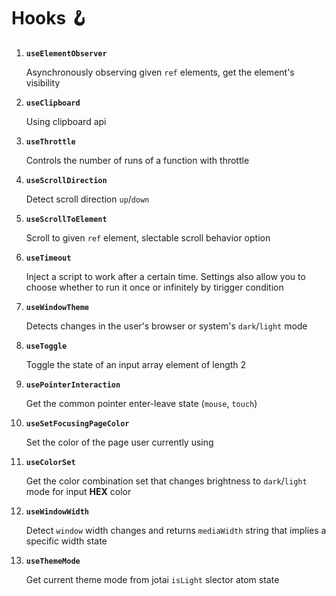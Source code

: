 # Hooks 🪝

1. **`useElementObserver`**

    Asynchronously observing given `ref` elements, get the element's visibility

2. **`useClipboard`**

    Using clipboard api

3. **`useThrottle`**

    Controls the number of runs of a function with throttle

4. **`useScrollDirection`**

    Detect scroll direction `up`/`down`

5. **`useScrollToElement`**

    Scroll to given `ref` element, slectable scroll behavior option

6. **`useTimeout`**

    Inject a script to work after a certain time. Settings also allow you to choose whether to run it once or infinitely by tirigger condition

7. **`useWindowTheme`**

    Detects changes in the user's browser or system's `dark`/`light` mode

8. **`useToggle`**

    Toggle the state of an input array element of length 2

9. **`usePointerInteraction`**

    Get the common pointer enter-leave state (`mouse`, `touch`)

10. **`useSetFocusingPageColor`**

    Set the color of the page user currently using

11. **`useColorSet`**

    Get the color combination set that changes brightness to `dark`/`light` mode for input **HEX** color

12. **`useWindowWidth`**

    Detect `window` width changes and returns `mediaWidth` string that implies a specific width state

13. **`useThemeMode`**

    Get current theme mode from jotai `isLight` slector atom state
